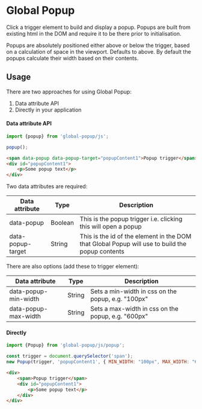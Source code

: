 # Global Popup

Click a trigger element to build and display a popup. Popups are built from existing html in the DOM and require it to be there prior to initialisation.

Popups are absolutely positioned either above or below the trigger, based on a calculation of space in the viewport. Defaults to above. By default the popups calculate their width based on their contents.

## Usage
There are two approaches for using Global Popup:
1. Data attribute API
2. Directly in your application

#### Data attribute API

```javascript
import {popup} from 'global-popup/js';

popup();
```

```html
<span data-popup data-popup-target="popupContent1">Popup trigger</span>
<div id="popupContent1">
    <p>Some popup text</p>
</div>

```

Two data attributes are required:

| Data attribute     | Type    | Description |
|--------------------|---------|-------------|
| data-popup         | Boolean | This is the popup trigger i.e. clicking this will open a popup |
| data-popup-target  | String  | This is the id of the element in the DOM that Global Popup will use to build the popup contents |

There are also options (add these to trigger element):

| Data attribute        | Type    | Description |
|-----------------------|---------|-------------|
| data-popup-min-width  | String  | Sets a min-width in css on the popup, e.g. "100px" |
| data-popup-max-width  | String  | Sets a max-width in css on the popup, e.g. "600px" |

#### Directly

```javascript
import {Popup} from 'global-popup/js/popup';

const trigger = document.querySelector('span');
new Popup(trigger, 'popupContent1', { MIN_WIDTH: "100px", MAX_WIDTH: "600px" });
```

```html
<div>
    <span>Popup trigger</span>
    <div id="popupContent1">
        <p>Some popup text</p>
    </div>
</div>		
```
